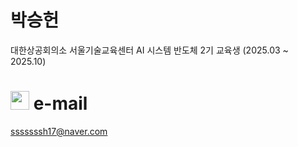# 박승헌
대한상공회의소 서울기술교육센터 AI 시스템 반도체 2기 교육생 (2025.03 ~ 2025.10)

# <img src="https://github.com/user-attachments/assets/c593d560-a5bd-4d4d-a42e-2673fa696a53" width="30">  e-mail
sssssssh17@naver.com
